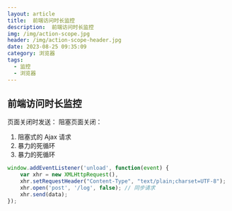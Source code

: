 ```yaml
---
layout: article
title:  前端访问时长监控
description:  前端访问时长监控
img: /img/action-scope.jpg
header: /img/action-scope-header.jpg
date: 2023-08-25 09:35:09
category: 浏览器
tags:
  - 监控
  - 浏览器
---
```


## 前端访问时长监控

页面关闭时发送：
阻塞页面关闭：

1.  阻塞式的 Ajax 请求
1.  暴力的死循环
1.  暴力的死循环

```javascript
window.addEventListener('unload', function(event) {
	var xhr = new XMLHttpRequest(),
	xhr.setRequestHeader("Content-Type", "text/plain;charset=UTF-8");
	xhr.open('post', '/log', false); // 同步请求
	xhr.send(data);
});
```
